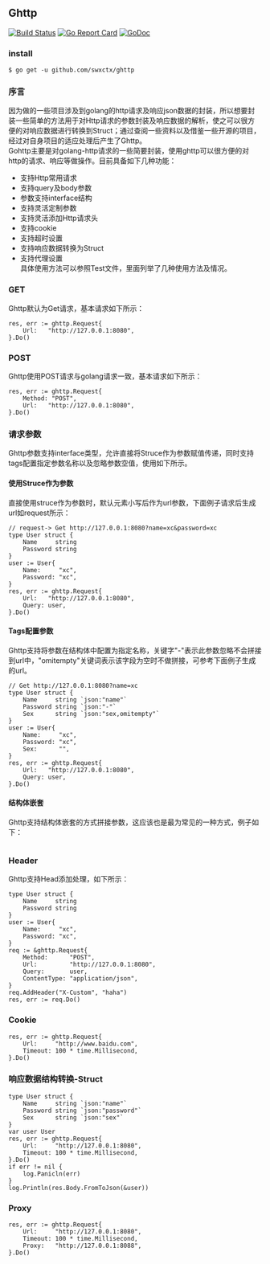 ## Ghttp
[![Build Status](https://travis-ci.org/swxctx/ghttp.svg?branch=master)](https://travis-ci.org/swxctx/ghttp)
[![Go Report Card](https://goreportcard.com/badge/github.com/swxctx/ghttp)](https://goreportcard.com/report/github.com/swxctx/ghttp)
[![GoDoc](http://godoc.org/github.com/swxctx/ghttp?status.svg)](http://godoc.org/github.com/swxctx/ghttp)

### install
```
$ go get -u github.com/swxctx/ghttp
```

### 序言
因为做的一些项目涉及到golang的http请求及响应json数据的封装，所以想要封装一些简单的方法用于对Http请求的参数封装及响应数据的解析，使之可以很方便的对响应数据进行转换到Struct；通过查阅一些资料以及借鉴一些开源的项目，经过对自身项目的适应处理后产生了Ghttp。   
Gohttp主要是对golang-http请求的一些简要封装，使用ghttp可以很方便的对http的请求、响应等做操作。目前具备如下几种功能：  
- 支持Http常用请求  
- 支持query及body参数  
- 参数支持interface结构  
- 支持灵活定制参数
- 支持灵活添加Http请求头
- 支持cookie
- 支持超时设置
- 支持响应数据转换为Struct
- 支持代理设置  
具体使用方法可以参照Test文件，里面列举了几种使用方法及情况。

### GET
Ghttp默认为Get请求，基本请求如下所示：  

```
res, err := ghttp.Request{
	Url:   "http://127.0.0.1:8080",
}.Do()
```
### POST  
Ghttp使用POST请求与golang请求一致，基本请求如下所示：  

```
res, err := ghttp.Request{
	Method: "POST",
	Url:   "http://127.0.0.1:8080",
}.Do()
```
### 请求参数
Ghttp参数支持interface类型，允许直接将Struce作为参数赋值传递，同时支持tags配置指定参数名称以及忽略参数空值，使用如下所示。  
#### 使用Struce作为参数  
直接使用struce作为参数时，默认元素小写后作为url参数，下面例子请求后生成url如request所示：  

```  
// request-> Get http://127.0.0.1:8080?name=xc&password=xc
type User struct {
	Name     string
	Password string
}
user := User{
	Name:     "xc",
	Password: "xc",
}
res, err := ghttp.Request{
	Url:   "http://127.0.0.1:8080",
	Query: user,
}.Do()
```
#### Tags配置参数
Ghttp支持将参数在结构体中配置为指定名称，关键字"-"表示此参数忽略不会拼接到url中，"omitempty"关键词表示该字段为空时不做拼接，可参考下面例子生成的url。  

``` 
// Get http://127.0.0.1:8080?name=xc
type User struct {
	Name     string `json:"name"`
	Password string `json:"-"`
	Sex      string `json:"sex,omitempty"`
}
user := User{
	Name:     "xc",
	Password: "xc",
	Sex:      "",
}
res, err := ghttp.Request{
	Url:   "http://127.0.0.1:8080",
	Query: user,
}.Do()
```
#### 结构体嵌套  
Ghttp支持结构体嵌套的方式拼接参数，这应该也是最为常见的一种方式，例子如下：  
```json
``` 
### Header
Ghttp支持Head添加处理，如下所示：

```
type User struct {
	Name     string
	Password string
}
user := User{
	Name:     "xc",
	Password: "xc",
}
req := &ghttp.Request{
	Method:      "POST",
	Url:         "http://127.0.0.1:8080",
	Query:       user,
	ContentType: "application/json",
}
req.AddHeader("X-Custom", "haha")
res, err := req.Do()
```

### Cookie

```
res, err := ghttp.Request{
	Url:     "http://www.baidu.com",
	Timeout: 100 * time.Millisecond,
}.Do()
```
### 响应数据结构转换-Struct

```
type User struct {
	Name     string `json:"name"`
	Password string `json:"password"`
	Sex      string `json:"sex"`
}
var user User
res, err := ghttp.Request{
	Url:     "http://127.0.0.1:8080",
	Timeout: 100 * time.Millisecond,
}.Do()
if err != nil {
	log.Panicln(err)
}
log.Println(res.Body.FromToJson(&user))
```

### Proxy

```
res, err := ghttp.Request{
	Url:     "http://127.0.0.1:8080",
	Timeout: 100 * time.Millisecond,
	Proxy:   "http://127.0.0.1:8088",
}.Do()
```
